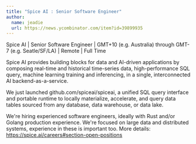 ```yaml
---
title: "Spice AI : Senior Software Engineer"
author:
  name: jeadie
  url: https://news.ycombinator.com/item?id=39899935
---
```

Spice AI | Senior Software Engineer | GMT+10 (e.g. Australia) through GMT-7 (e.g. Seatle&#x2F;SF&#x2F;LA) | Remote | Full Time

Spice AI provides building blocks for data and AI-driven applications by composing real-time and historical time-series data, high-performance SQL query, machine learning training and inferencing, in a single, interconnected AI backend-as-a-service.

We just launched github.com&#x2F;spiceai&#x2F;spiceai, a unified SQL query interface and portable runtime to locally materialize, accelerate, and query data tables sourced from any database, data warehouse, or data lake.

We&#x27;re hiring experienced software engineers, ideally with Rust and&#x2F;or Golang production experience. We&#x27;re focused on large data and distributed systems, experience in these is important too. More details: <a href="https:&#x2F;&#x2F;spice.ai&#x2F;careers#section-open-positions" rel="nofollow">https:&#x2F;&#x2F;spice.ai&#x2F;careers#section-open-positions</a>
